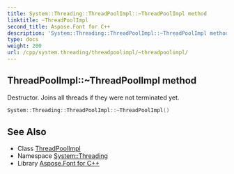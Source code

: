 ```yaml
---
title: System::Threading::ThreadPoolImpl::~ThreadPoolImpl method
linktitle: ~ThreadPoolImpl
second_title: Aspose.Font for C++
description: 'System::Threading::ThreadPoolImpl::~ThreadPoolImpl method. Destructor. Joins all threads if they were not terminated yet in C++.'
type: docs
weight: 200
url: /cpp/system.threading/threadpoolimpl/~threadpoolimpl/
---
```

## ThreadPoolImpl::~ThreadPoolImpl method


Destructor. Joins all threads if they were not terminated yet.

```cpp
System::Threading::ThreadPoolImpl::~ThreadPoolImpl()
```

## See Also

* Class [ThreadPoolImpl](../)
* Namespace [System::Threading](../../)
* Library [Aspose.Font for C++](../../../)
